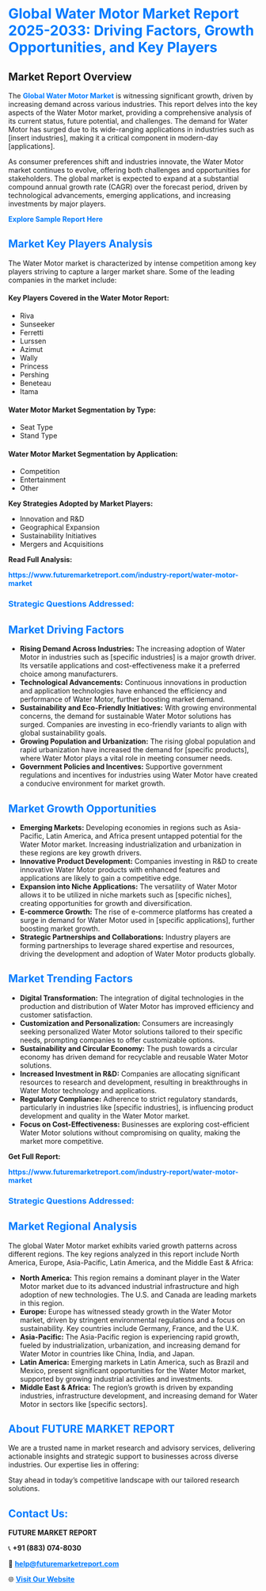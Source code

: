 <h1 style="color: #007BFF;">Global Water Motor Market Report 2025-2033: Driving Factors, Growth Opportunities, and Key Players</h1>

<section id="overview">
<h2>Market Report Overview</h2>
<p>The <a href="https://www.futuremarketreport.com/industry-report/water-motor-market" style="color: #007BFF; text-decoration: none;"><strong>Global Water Motor Market</strong></a> is witnessing significant growth, driven by increasing demand across various industries. This report delves into the key aspects of the Water Motor market, providing a comprehensive analysis of its current status, future potential, and challenges. The demand for Water Motor has surged due to its wide-ranging applications in industries such as [insert industries], making it a critical component in modern-day [applications].</p>
<p>As consumer preferences shift and industries innovate, the Water Motor market continues to evolve, offering both challenges and opportunities for stakeholders. The global market is expected to expand at a substantial compound annual growth rate (CAGR) over the forecast period, driven by technological advancements, emerging applications, and increasing investments by major players.</p>
</section>

<section id="overview">
<p><a href="https://www.futuremarketreport.com/request-sample/reportId=92822" style="color: #007BFF; text-decoration: none;"><strong>Explore Sample Report Here</strong></a></p>
</section>

<section id="key-players">
<h2 style="color: #007BFF;">Market Key Players Analysis</h2>
<p>The Water Motor market is characterized by intense competition among key players striving to capture a larger market share. Some of the leading companies in the market include:</p>
<h4>Key Players Covered in the Water Motor Report:</h4>
<ul><li>Riva</li><li>Sunseeker</li><li>Ferretti</li><li>Lurssen</li><li>Azimut</li><li>Wally</li><li>Princess</li><li>Pershing</li><li>Beneteau</li><li>Itama</li></ul>
<h4>Water Motor Market Segmentation by Type:</h4>
<ul><li>Seat Type</li><li>Stand Type</li></ul>

<h4>Water Motor Market Segmentation by Application:</h4>
<ul><li>Competition</li><li>Entertainment</li><li>Other</li></ul>
<p><strong>Key Strategies Adopted by Market Players:</strong></p>
<ul>
<li>Innovation and R&D</li>
<li>Geographical Expansion</li>
<li>Sustainability Initiatives</li>
<li>Mergers and Acquisitions</li>
</ul>
</section>

<section>
<p><strong>Read Full Analysis: </strong></p><a href="https://www.futuremarketreport.com/industry-report/water-motor-market" style="color: #007BFF; text-decoration: none;"><strong>https://www.futuremarketreport.com/industry-report/water-motor-market</strong></a>
<h3 style="color: #007BFF;">Strategic Questions Addressed:</h3>
</section>

<section id="driving-factors">
<h2 style="color: #007BFF;">Market Driving Factors</h2>
<ul>
<li><strong>Rising Demand Across Industries:</strong> The increasing adoption of Water Motor in industries such as [specific industries] is a major growth driver. Its versatile applications and cost-effectiveness make it a preferred choice among manufacturers.</li>
<li><strong>Technological Advancements:</strong> Continuous innovations in production and application technologies have enhanced the efficiency and performance of Water Motor, further boosting market demand.</li>
<li><strong>Sustainability and Eco-Friendly Initiatives:</strong> With growing environmental concerns, the demand for sustainable Water Motor solutions has surged. Companies are investing in eco-friendly variants to align with global sustainability goals.</li>
<li><strong>Growing Population and Urbanization:</strong> The rising global population and rapid urbanization have increased the demand for [specific products], where Water Motor plays a vital role in meeting consumer needs.</li>
<li><strong>Government Policies and Incentives:</strong> Supportive government regulations and incentives for industries using Water Motor have created a conducive environment for market growth.</li>
</ul>
</section>

<section id="growth-opportunities">
<h2 style="color: #007BFF;">Market Growth Opportunities</h2>
<ul>
<li><strong>Emerging Markets:</strong> Developing economies in regions such as Asia-Pacific, Latin America, and Africa present untapped potential for the Water Motor market. Increasing industrialization and urbanization in these regions are key growth drivers.</li>
<li><strong>Innovative Product Development:</strong> Companies investing in R&D to create innovative Water Motor products with enhanced features and applications are likely to gain a competitive edge.</li>
<li><strong>Expansion into Niche Applications:</strong> The versatility of Water Motor allows it to be utilized in niche markets such as [specific niches], creating opportunities for growth and diversification.</li>
<li><strong>E-commerce Growth:</strong> The rise of e-commerce platforms has created a surge in demand for Water Motor used in [specific applications], further boosting market growth.</li>
<li><strong>Strategic Partnerships and Collaborations:</strong> Industry players are forming partnerships to leverage shared expertise and resources, driving the development and adoption of Water Motor products globally.</li>
</ul>
</section>

<section id="trending-factors">
<h2 style="color: #007BFF;">Market Trending Factors</h2>
<ul>
<li><strong>Digital Transformation:</strong> The integration of digital technologies in the production and distribution of Water Motor has improved efficiency and customer satisfaction.</li>
<li><strong>Customization and Personalization:</strong> Consumers are increasingly seeking personalized Water Motor solutions tailored to their specific needs, prompting companies to offer customizable options.</li>
<li><strong>Sustainability and Circular Economy:</strong> The push towards a circular economy has driven demand for recyclable and reusable Water Motor solutions.</li>
<li><strong>Increased Investment in R&D:</strong> Companies are allocating significant resources to research and development, resulting in breakthroughs in Water Motor technology and applications.</li>
<li><strong>Regulatory Compliance:</strong> Adherence to strict regulatory standards, particularly in industries like [specific industries], is influencing product development and quality in the Water Motor market.</li>
<li><strong>Focus on Cost-Effectiveness:</strong> Businesses are exploring cost-efficient Water Motor solutions without compromising on quality, making the market more competitive.</li>
</ul>
</section>

<section>
<p><strong>Get Full Report: </strong></p><a href="https://www.futuremarketreport.com/industry-report/water-motor-market" style="color: #007BFF; text-decoration: none;"><strong>https://www.futuremarketreport.com/industry-report/water-motor-market</strong></a>
<h3 style="color: #007BFF;">Strategic Questions Addressed:</h3>
</section>


<section id="regional-analysis">
<h2 style="color: #007BFF;">Market Regional Analysis</h2>
<p>The global Water Motor market exhibits varied growth patterns across different regions. The key regions analyzed in this report include North America, Europe, Asia-Pacific, Latin America, and the Middle East & Africa:</p>
<ul>
<li><strong>North America:</strong> This region remains a dominant player in the Water Motor market due to its advanced industrial infrastructure and high adoption of new technologies. The U.S. and Canada are leading markets in this region.</li>
<li><strong>Europe:</strong> Europe has witnessed steady growth in the Water Motor market, driven by stringent environmental regulations and a focus on sustainability. Key countries include Germany, France, and the U.K.</li>
<li><strong>Asia-Pacific:</strong> The Asia-Pacific region is experiencing rapid growth, fueled by industrialization, urbanization, and increasing demand for Water Motor in countries like China, India, and Japan.</li>
<li><strong>Latin America:</strong> Emerging markets in Latin America, such as Brazil and Mexico, present significant opportunities for the Water Motor market, supported by growing industrial activities and investments.</li>
<li><strong>Middle East & Africa:</strong> The region’s growth is driven by expanding industries, infrastructure development, and increasing demand for Water Motor in sectors like [specific sectors].</li>
</ul>
</section>

<footer>
<h2 style="color: #007BFF;">About FUTURE MARKET REPORT</h2>
<p>We are a trusted name in market research and advisory services, delivering actionable insights and strategic support to businesses across diverse industries. Our expertise lies in offering:</p>

<p>Stay ahead in today’s competitive landscape with our tailored research solutions.</p>

<h2 style="color: #007BFF;">Contact Us:</h2>
<p><strong>FUTURE MARKET REPORT</strong></p>
<p>📞 <strong>+91 (883) 074-8030</strong></p>
<p>📧 <strong><a href="mailto:help@futuremarketreport.com" style="color: #007BFF;">help@futuremarketreport.com</a></strong></p>
<p>🌐 <strong><a href="https://www.futuremarketreport.com/" style="color: #007BFF;">Visit Our Website</a></strong></p>
</footer>